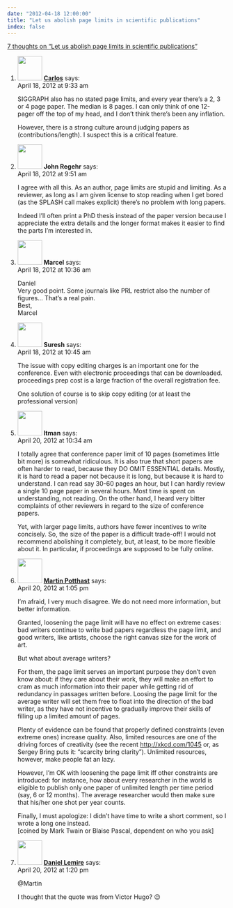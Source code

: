 ```yaml
---
date: "2012-04-18 12:00:00"
title: "Let us abolish page limits in scientific publications"
index: false
---
```


[7 thoughts on &ldquo;Let us abolish page limits in scientific publications&rdquo;](/lemire/blog/2012/04-18-let-us-abolish-page-limits-in-scientific-publications)

<ol class="comment-list">
<li id="comment-55187" class="comment even thread-even depth-1">
<div class="comment-author vcard">
<img alt src="https://secure.gravatar.com/avatar/b776d81d99c38497fc174ba04b800d0f?s=56&#038;d=mm&#038;r=g" srcset="https://secure.gravatar.com/avatar/b776d81d99c38497fc174ba04b800d0f?s=112&#038;d=mm&#038;r=g 2x" class="avatar avatar-56 photo" height="56" width="56" decoding="async" /> <b class="fn"><a href="http://cscheid.net" class="url" rel="ugc external nofollow">Carlos</a></b> <span class="says">says:</span> </div>
<div class="comment-metadata"><time datetime="2012-04-18T09:33:38+00:00">April 18, 2012 at 9:33 am</time></a> </div>
<div class="comment-content">
<p>SIGGRAPH also has no stated page limits, and every year there&rsquo;s a 2, 3 or 4 page paper. The median is 8 pages. I can only think of one 12-pager off the top of my head, and I don&rsquo;t think there&rsquo;s been any inflation.</p>
<p>However, there is a strong culture around judging papers as (contributions/length). I suspect this is a critical feature.</p>
</div>
</li>
<li id="comment-55188" class="comment odd alt thread-odd thread-alt depth-1">
<div class="comment-author vcard">
<img alt src="https://secure.gravatar.com/avatar/3ccaf45d7ab8ecc0e412fe911c9b9d10?s=56&#038;d=mm&#038;r=g" srcset="https://secure.gravatar.com/avatar/3ccaf45d7ab8ecc0e412fe911c9b9d10?s=112&#038;d=mm&#038;r=g 2x" class="avatar avatar-56 photo" height="56" width="56" decoding="async" /> <b class="fn">John Regehr</b> <span class="says">says:</span> </div>
<div class="comment-metadata"><time datetime="2012-04-18T09:51:09+00:00">April 18, 2012 at 9:51 am</time></a> </div>
<div class="comment-content">
<p>I agree with all this. As an author, page limits are stupid and limiting. As a reviewer, as long as I am given license to stop reading when I get bored (as the SPLASH call makes explicit) there&rsquo;s no problem with long papers.</p>
<p>Indeed I&rsquo;ll often print a PhD thesis instead of the paper version because I appreciate the extra details and the longer format makes it easier to find the parts I&rsquo;m interested in.</p>
</div>
</li>
<li id="comment-55189" class="comment even thread-even depth-1">
<div class="comment-author vcard">
<img alt src="https://secure.gravatar.com/avatar/dd3e6e03af80ebb65d7ab617646ab842?s=56&#038;d=mm&#038;r=g" srcset="https://secure.gravatar.com/avatar/dd3e6e03af80ebb65d7ab617646ab842?s=112&#038;d=mm&#038;r=g 2x" class="avatar avatar-56 photo" height="56" width="56" loading="lazy" decoding="async" /> <b class="fn">Marcel</b> <span class="says">says:</span> </div>
<div class="comment-metadata"><time datetime="2012-04-18T10:36:07+00:00">April 18, 2012 at 10:36 am</time></a> </div>
<div class="comment-content">
<p>Daniel<br/>
Very good point. Some journals like PRL restrict also the number of figures&#8230; That&rsquo;s a real pain.<br/>
Best,<br/>
Marcel</p>
</div>
</li>
<li id="comment-55190" class="comment odd alt thread-odd thread-alt depth-1">
<div class="comment-author vcard">
<img alt src="https://secure.gravatar.com/avatar/6537c0a681d22d4a3f7bf4ce7d209a0f?s=56&#038;d=mm&#038;r=g" srcset="https://secure.gravatar.com/avatar/6537c0a681d22d4a3f7bf4ce7d209a0f?s=112&#038;d=mm&#038;r=g 2x" class="avatar avatar-56 photo" height="56" width="56" loading="lazy" decoding="async" /> <b class="fn">Suresh</b> <span class="says">says:</span> </div>
<div class="comment-metadata"><time datetime="2012-04-18T10:45:15+00:00">April 18, 2012 at 10:45 am</time></a> </div>
<div class="comment-content">
<p>The issue with copy editing charges is an important one for the conference. Even with electronic proceedings that can be downloaded. proceedings prep cost is a large fraction of the overall registration fee. </p>
<p>One solution of course is to skip copy editing (or at least the professional version)</p>
</div>
</li>
<li id="comment-55198" class="comment even thread-even depth-1">
<div class="comment-author vcard">
<img alt src="https://secure.gravatar.com/avatar/cdbd04afdb5401d1cbbd390416f3c1e3?s=56&#038;d=mm&#038;r=g" srcset="https://secure.gravatar.com/avatar/cdbd04afdb5401d1cbbd390416f3c1e3?s=112&#038;d=mm&#038;r=g 2x" class="avatar avatar-56 photo" height="56" width="56" loading="lazy" decoding="async" /> <b class="fn">Itman</b> <span class="says">says:</span> </div>
<div class="comment-metadata"><time datetime="2012-04-20T10:34:21+00:00">April 20, 2012 at 10:34 am</time></a> </div>
<div class="comment-content">
<p>I totally agree that conference paper limit of 10 pages (sometimes little bit more) is somewhat ridiculous. It is also true that short papers are often harder to read, because they DO OMIT ESSENTIAL details. Mostly, it is hard to read a paper not because it is long, but because it is hard to understand. I can read say 30-60 pages an hour, but I can hardly review a single 10 page paper in several hours. Most time is spent on understanding, not reading. On the other hand, I heard very bitter complaints of other reviewers in regard to the size of conference papers.</p>
<p>Yet, with larger page limits, authors have fewer incentives to write concisely. So, the size of the paper is a difficult trade-off! I would not recommend abolishing it completely, but, at least, to be more flexible about it. In particular, if proceedings are supposed to be fully online.</p>
</div>
</li>
<li id="comment-55205" class="comment odd alt thread-odd thread-alt depth-1">
<div class="comment-author vcard">
<img alt src="https://secure.gravatar.com/avatar/1753724263a5dee3e38790e6ac3d685c?s=56&#038;d=mm&#038;r=g" srcset="https://secure.gravatar.com/avatar/1753724263a5dee3e38790e6ac3d685c?s=112&#038;d=mm&#038;r=g 2x" class="avatar avatar-56 photo" height="56" width="56" loading="lazy" decoding="async" /> <b class="fn"><a href="http://www.potthast.net" class="url" rel="ugc external nofollow">Martin Potthast</a></b> <span class="says">says:</span> </div>
<div class="comment-metadata"><time datetime="2012-04-20T13:05:57+00:00">April 20, 2012 at 1:05 pm</time></a> </div>
<div class="comment-content">
<p>I&rsquo;m afraid, I very much disagree. We do not need more information, but better information.</p>
<p>Granted, loosening the page limit will have no effect on extreme cases: bad writers continue to write bad papers regardless the page limit, and good writers, like artists, choose the right canvas size for the work of art.</p>
<p>But what about average writers?</p>
<p>For them, the page limit serves an important purpose they don&rsquo;t even know about: if they care about their work, they will make an effort to cram as much information into their paper while getting rid of redundancy in passages written before. Loosing the page limit for the average writer will set them free to float into the direction of the bad writer, as they have not incentive to gradually improve their skills of filling up a limited amount of pages.</p>
<p>Plenty of evidence can be found that properly defined constraints (even extreme ones) increase quality. Also, limited resources are one of the driving forces of creativity (see the recent <a href="http://xkcd.com/1045" rel="nofollow ugc">http://xkcd.com/1045</a> or, as Sergey Bring puts it: &ldquo;scarcity bring clarity&rdquo;). Unlimited resources, however, make people fat an lazy.</p>
<p>However, I&rsquo;m OK with loosening the page limit iff other constraints are introduced: for instance, how about every researcher in the world is eligible to publish only one paper of unlimited length per time period (say, 6 or 12 months). The average researcher would then make sure that his/her one shot per year counts.</p>
<p>Finally, I must apologize: I didn&rsquo;t have time to write a short comment, so I wrote a long one instead.<br/>
[coined by Mark Twain or Blaise Pascal, dependent on who you ask]</p>
</div>
</li>
<li id="comment-55206" class="comment byuser comment-author-lemire bypostauthor even thread-even depth-1">
<div class="comment-author vcard">
<img alt src="https://secure.gravatar.com/avatar/2ca999bef9535950f5b84281a4dab006?s=56&#038;d=mm&#038;r=g" srcset="https://secure.gravatar.com/avatar/2ca999bef9535950f5b84281a4dab006?s=112&#038;d=mm&#038;r=g 2x" class="avatar avatar-56 photo" height="56" width="56" loading="lazy" decoding="async" /> <b class="fn"><a href="https://lemire.me/en/" class="url" rel="ugc">Daniel Lemire</a></b> <span class="says">says:</span> </div>
<div class="comment-metadata"><time datetime="2012-04-20T13:20:51+00:00">April 20, 2012 at 1:20 pm</time></a> </div>
<div class="comment-content">
<p>@Martin </p>
<p>I thought that the quote was from Victor Hugo? 😉</p>
</div>
</li>
</ol>
